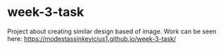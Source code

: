 # week-3-task

Project about creating similar design based of image.
Work can be seen here: https://modestassinkevicius1.github.io/week-3-task/
